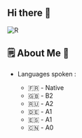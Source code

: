 ## Hi there 👋

![R](https://github.com/0x074b/0x074b/assets/83349783/fcb84070-4e1a-4897-8f6e-169b6b98febe)
## 
## 🗒️ About Me 💬
<ul>
  <li>Languages spoken :</li>
  <ul>
    <li>🇫🇷 - Native</li>
    <li>🇬🇧 - B2</li>
    <li>🇷🇺 - A2</li>
    <li>🇩🇪 - A1</li>
    <li>🇪🇸 - A1</li>
    <li>🇨🇳 - A0</li>
  </ul>
  
</ul>
<!--
- 🔭 I’m currently working on ...
- 🌱 I’m currently learning ...
- 👯 I’m looking to collaborate on ...
- 🤔 I’m looking for help with ...
- 💬 Ask me about ...
- 📫 How to reach me: ...
- 😄 Pronouns: ...
- ⚡ Fun fact: ...
-->
